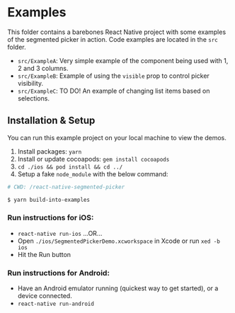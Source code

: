 # Examples

This folder contains a barebones React Native project with some examples of the segmented picker in action. Code examples are located in the `src` folder.

- `src/ExampleA`: Very simple example of the component being used with 1, 2 and 3 columns.
- `src/ExampleB`: Example of using the `visible` prop to control picker visibility.
- `src/ExampleC`: TO DO! An example of changing list items based on selections.

## Installation & Setup

You can run this example project on your local machine to view the demos.

1. Install packages: `yarn`
2. Install or update cocoapods: `gem install cocoapods`
3. `cd ./ios && pod install && cd ../`
4. Setup a fake `node_module` with the below command:

```bash
# CWD: /react-native-segmented-picker

$ yarn build-into-examples
```

### Run instructions for iOS:
- `react-native run-ios`
...OR...
- Open `./ios/SegmentedPickerDemo.xcworkspace` in Xcode or run `xed -b ios`
- Hit the Run button

### Run instructions for Android:
- Have an Android emulator running (quickest way to get started), or a device connected.
- `react-native run-android`
